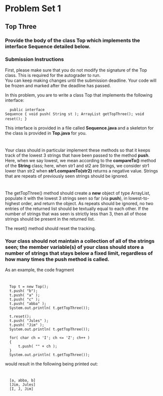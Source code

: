# Problem Set 1
## Top Three
### Provide the body of the class Top which implements the interface Sequence detailed below.
### Submission Instructions

First, please make sure that you do not modify the signature of the Top class. This is required for the autograder to run.<br>
You can keep making changes until the submission deadline. Your code will be frozen and marked after the deadline has passed.

In this problem, you are to write a class Top that implements the following interface:
      <pre>
      <code class="language-cpp">
      public interface Sequence
      {
          void push( String st );
          ArrayList<String> getTopThree();
          void reset();
      }
      </code>
      </pre>
This interface is provided in a file called <strong> Sequence.java </strong> and a skeleton for the class is provided in <strong>Top.java</strong> for you.
#
Your class should in particular implement these methods so that it keeps track of the lowest 3 strings that have been passed to the method <strong>push</strong>. 
Here, when we say lowest, we mean according to the <strong>compareTo()</strong> method of the <strong>String</strong> class; here, when str1 and st2 are Strings, we consider str1 lower than str2 when <strong>str1.compareTo(str2)</strong> returns a negative value. 
Strings that are repeats of previously seen strings should be ignored.
#
The getTopThree() method should create a <strong>new</strong> object of type ArrayList, populate it with the lowest 3 strings seen so far (via <strong>push</strong>), in lowest-to-highest order, and return the object. 
As repeats should be ignored, no two entries of the returned list should be textually equal to each other. If the number of strings that was seen is strictly less than 3, then all of those strings should be present in the returned list.

The reset() method should reset the tracking.

### Your class should not maintain a collection of all of the strings seen; the member variable(s) of your class should store a number of strings that stays below a fixed limit, regardless of how many times the push method is called.
As an example, the code fragment
#
      Top t = new Top();
      t.push( "b");
      t.push( "a" );
      t.push( "c" );
      t.push( "abba" );
      System.out.println( t.getTopThree());

      t.reset();
      t.push( "Jules" );
      t.push( "Jim" );
      System.out.println( t.getTopThree());

      for( char ch = 'I'; ch <= 'Z'; ch++ )
      {
          t.push( "" + ch );
      }
      System.out.println( t.getTopThree());
      
would result in the following being printed out:

#    
      [a, abba, b]
      [Jim, Jules]
      [I, J, Jim]
